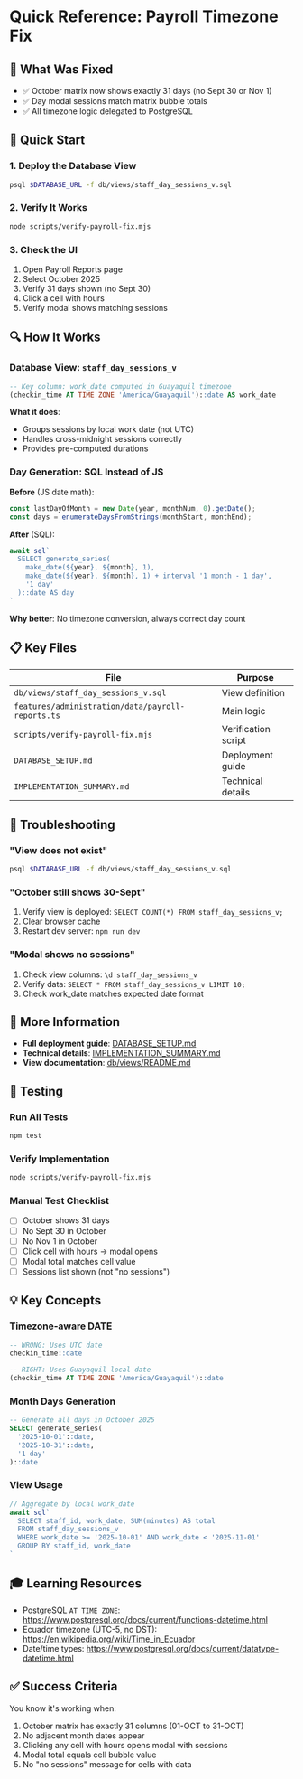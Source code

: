 # Quick Reference: Payroll Timezone Fix

## 🎯 What Was Fixed

- ✅ October matrix now shows exactly 31 days (no Sept 30 or Nov 1)
- ✅ Day modal sessions match matrix bubble totals
- ✅ All timezone logic delegated to PostgreSQL

## 🚀 Quick Start

### 1. Deploy the Database View

```bash
psql $DATABASE_URL -f db/views/staff_day_sessions_v.sql
```

### 2. Verify It Works

```bash
node scripts/verify-payroll-fix.mjs
```

### 3. Check the UI

1. Open Payroll Reports page
2. Select October 2025
3. Verify 31 days shown (no Sept 30)
4. Click a cell with hours
5. Verify modal shows matching sessions

## 🔍 How It Works

### Database View: `staff_day_sessions_v`

```sql
-- Key column: work_date computed in Guayaquil timezone
(checkin_time AT TIME ZONE 'America/Guayaquil')::date AS work_date
```

**What it does**:
- Groups sessions by local work date (not UTC)
- Handles cross-midnight sessions correctly
- Provides pre-computed durations

### Day Generation: SQL Instead of JS

**Before** (JS date math):
```typescript
const lastDayOfMonth = new Date(year, monthNum, 0).getDate();
const days = enumerateDaysFromStrings(monthStart, monthEnd);
```

**After** (SQL):
```typescript
await sql`
  SELECT generate_series(
    make_date(${year}, ${month}, 1),
    make_date(${year}, ${month}, 1) + interval '1 month - 1 day',
    '1 day'
  )::date AS day
`
```

**Why better**: No timezone conversion, always correct day count

## 📋 Key Files

| File | Purpose |
|------|---------|
| `db/views/staff_day_sessions_v.sql` | View definition |
| `features/administration/data/payroll-reports.ts` | Main logic |
| `scripts/verify-payroll-fix.mjs` | Verification script |
| `DATABASE_SETUP.md` | Deployment guide |
| `IMPLEMENTATION_SUMMARY.md` | Technical details |

## 🐛 Troubleshooting

### "View does not exist"
```bash
psql $DATABASE_URL -f db/views/staff_day_sessions_v.sql
```

### "October still shows 30-Sept"
1. Verify view is deployed: `SELECT COUNT(*) FROM staff_day_sessions_v;`
2. Clear browser cache
3. Restart dev server: `npm run dev`

### "Modal shows no sessions"
1. Check view columns: `\d staff_day_sessions_v`
2. Verify data: `SELECT * FROM staff_day_sessions_v LIMIT 10;`
3. Check work_date matches expected date format

## 📖 More Information

- **Full deployment guide**: [DATABASE_SETUP.md](./DATABASE_SETUP.md)
- **Technical details**: [IMPLEMENTATION_SUMMARY.md](./IMPLEMENTATION_SUMMARY.md)
- **View documentation**: [db/views/README.md](./db/views/README.md)

## 🧪 Testing

### Run All Tests
```bash
npm test
```

### Verify Implementation
```bash
node scripts/verify-payroll-fix.mjs
```

### Manual Test Checklist
- [ ] October shows 31 days
- [ ] No Sept 30 in October
- [ ] No Nov 1 in October  
- [ ] Click cell with hours → modal opens
- [ ] Modal total matches cell value
- [ ] Sessions list shown (not "no sessions")

## 💡 Key Concepts

### Timezone-aware DATE
```sql
-- WRONG: Uses UTC date
checkin_time::date

-- RIGHT: Uses Guayaquil local date
(checkin_time AT TIME ZONE 'America/Guayaquil')::date
```

### Month Days Generation
```sql
-- Generate all days in October 2025
SELECT generate_series(
  '2025-10-01'::date,
  '2025-10-31'::date,
  '1 day'
)::date
```

### View Usage
```typescript
// Aggregate by local work_date
await sql`
  SELECT staff_id, work_date, SUM(minutes) AS total
  FROM staff_day_sessions_v
  WHERE work_date >= '2025-10-01' AND work_date < '2025-11-01'
  GROUP BY staff_id, work_date
`
```

## 🎓 Learning Resources

- PostgreSQL `AT TIME ZONE`: https://www.postgresql.org/docs/current/functions-datetime.html
- Ecuador timezone (UTC-5, no DST): https://en.wikipedia.org/wiki/Time_in_Ecuador
- Date/time types: https://www.postgresql.org/docs/current/datatype-datetime.html

## ✅ Success Criteria

You know it's working when:
1. October matrix has exactly 31 columns (01-OCT to 31-OCT)
2. No adjacent month dates appear
3. Clicking any cell with hours opens modal with sessions
4. Modal total equals cell bubble value
5. No "no sessions" message for cells with data
